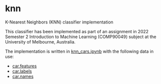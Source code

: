 # knn
K-Nearest Neighbors (KNN) classifier implementation

This classifier has been implemented as part of an assignment in 2022 Semester 2 Introduction to Machine Learning (COMP90049) subject at the University of Melbourne, Australia.

The implementation is written in [knn_cars.ipynb](https://github.com/lichingt/knn/blob/main/knn_cars.ipynb) with the following data in use:
- [car.features](https://github.com/lichingt/knn/blob/main/car.features)
- [car.labels](https://github.com/lichingt/knn/blob/main/car.labels)
- [car.names](https://github.com/lichingt/knn/blob/main/car.names)
